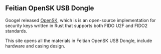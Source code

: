 ## Feitian OpenSK USB Dongle

Googel released [OpenSK](https://github.com/google/opensk), which is  is an open-source implementation for security keys written in Rust that supports both FIDO U2F and FIDO2 standards.

This site opens all the materials in Feitian OpenSK USB Dongle, include hardware and casing design.
